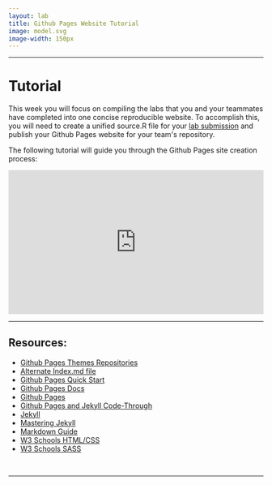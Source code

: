 ```yaml
---
layout: lab
title: Github Pages Website Tutorial
image: model.svg
image-width: 150px
---
```


<style>

.videoWrapper {
  position: relative;
  padding-bottom: 56.25%; /* 16:9 */
  height: 0;
}
.videoWrapper iframe {
  position: absolute;
  top: 0;
  left: 0;
  width: 100%;
  height: 100%;
}
  
</style>

<div class = "uk-container uk-container-small">

<hr>
  
  <h1> Tutorial </h1>
  
  This week you will focus on compiling the labs that you and your teammates have completed into one concise reproducible website. To accomplish this, you will need to create a 
  unified source.R file for your [lab submission](../labs/lab-06-instructions.html) and publish your Github Pages website for your team's repository.
  
  The following tutorial will guide you through the Github Pages site creation process:
  
  <div class="videoWrapper">

<iframe width="840" height="630" src="https://www.youtube.com/embed/QdJZytqafFk" frameborder="0" allow="accelerometer; autoplay; clipboard-write; encrypted-media; gyroscope; picture-in-picture" allowfullscreen></iframe>
    
  </div> 

<hr>

  <h2> Resources: </h2>
  
  - [Github Pages Themes Repositories](https://github.com/pages-themes)
  - [Alternate Index.md file](https://drive.google.com/file/d/13lhEwoB9X_Sx3LLRjETHlz_p24s5j9Py/view?usp=sharing)
  - [Github Pages Quick Start](https://docs.github.com/en/pages/quickstart)
  - [Github Pages Docs](https://docs.github.com/en/pages)
  - [Github Pages](https://pages.github.com/)
  - [Github Pages and Jekyll Code-Through](https://dh.obdurodon.org/jekyll.xhtml)
  - [Jekyll](https://jekyllrb.com/)
  - [Mastering Jekyll](https://mademistakes.com/mastering-jekyll/)
  - [Markdown Guide](https://www.markdownguide.org/)
  - [W3 Schools HTML/CSS](https://www.w3schools.com/html/html_intro.asp)
  - [W3 Schools SASS](https://www.w3schools.com/sass/sass_intro.php) 

<br>
<hr>
<br>
<br>
</div>